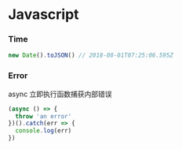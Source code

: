 # Javascript

### Time
```js
new Date().toJSON() // 2018-08-01T07:25:06.595Z
```

### Error
async 立即执行函数捕获内部错误
```js
(async () => {
  throw 'an error'
})().catch(err => {
  console.log(err)
})
```
